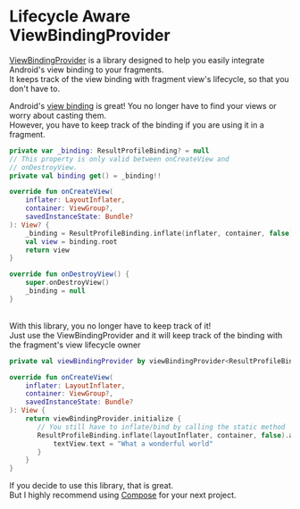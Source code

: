 # Lifecycle Aware ViewBindingProvider

[ViewBindingProvider](https://github.com/jamesalee213/viewbinding-provider/blob/main/library/src/main/java/com/jal/viewbinding/ViewBindingProvider.kt) is a library designed to help you easily integrate Android's view binding to your fragments. <br>
It keeps track of the view binding with fragment view's lifecycle, so that you don't have to.

Android's [view binding](https://developer.android.com/topic/libraries/view-binding) is great!
You no longer have to find your views or worry about casting them. <br>
However, you have to keep track of the binding if you are using it in a fragment.

```kotlin
private var _binding: ResultProfileBinding? = null
// This property is only valid between onCreateView and
// onDestroyView.
private val binding get() = _binding!!

override fun onCreateView(
    inflater: LayoutInflater,
    container: ViewGroup?,
    savedInstanceState: Bundle?
): View? {
    _binding = ResultProfileBinding.inflate(inflater, container, false)
    val view = binding.root
    return view
}

override fun onDestroyView() {
    super.onDestroyView()
    _binding = null
}
```

<br>
With this library, you no longer have to keep track of it!<br> 
Just use the ViewBindingProvider and it will keep track of the binding with the fragment's view lifecycle owner <br>

```kotlin
private val viewBindingProvider by viewBindingProvider<ResultProfileBinding>()

override fun onCreateView(
    inflater: LayoutInflater,
    container: ViewGroup?,
    savedInstanceState: Bundle?
): View {
    return viewBindingProvider.initialize {
       // You still have to inflate/bind by calling the static method
       ResultProfileBinding.inflate(layoutInflater, container, false).apply {
           textView.text = "What a wonderful world"
       }
    }
}
```

If you decide to use this library, that is great.<br>
But I highly recommend using [Compose](https://developer.android.com/jetpack/compose) for your next project.
